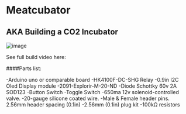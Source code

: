 # Meatcubator

## AKA Building a CO2 Incubator

![image](https://user-images.githubusercontent.com/14140482/221013200-d46fa512-be29-46ee-9e8d-7e283e2944bc.png)

See full build video here: 

####Parts list:

-Arduino uno or comparable board
-HK4100F-DC-SHG Relay
-0.9in I2C Oled Display module
-2091-Explorir-M-20-ND
-Diode Schottky 60v 2A SOD123
-Button Switch
-Toggle Switch
-650ma 12v solenoid-controlled valve.
-20-gauge silicone coated wire.
-Male & Female header pins. 2.56mm header spacing (0.1in)
-2.56mm (0.1in) plug kit
-100kΩ resistors
